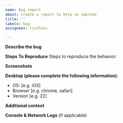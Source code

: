 ```yaml
---
name: Bug report
about: Create a report to help us improve
title: ''
labels: bug
assignees: ricoloic

---
```


**Describe the bug**
<!--
A clear and concise description of what the bug is.
-->

**Steps To Reproduce**
Steps to reproduce the behavior:
<!--
1. Go to '...'
2. Click on '....'
3. Scroll down to '....'
4. See error
-->

**Screenshots**
<!--
If applicable, add screenshots to help explain your problem.
-->

**Desktop (please complete the following information):**
 - OS: [e.g. iOS]
 - Browser [e.g. chrome, safari]
 - Version [e.g. 22]


**Additional context**
<!--
Add any other context about the problem here.
-->

**Console & Network Logs** (if applicable)
